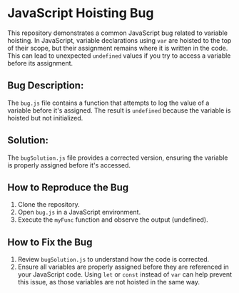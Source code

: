 # JavaScript Hoisting Bug

This repository demonstrates a common JavaScript bug related to variable hoisting.  In JavaScript, variable declarations using `var` are hoisted to the top of their scope, but their assignment remains where it is written in the code. This can lead to unexpected `undefined` values if you try to access a variable before its assignment. 

## Bug Description:
The `bug.js` file contains a function that attempts to log the value of a variable before it's assigned. The result is `undefined` because the variable is hoisted but not initialized.

## Solution:
The `bugSolution.js` file provides a corrected version, ensuring the variable is properly assigned before it's accessed.

## How to Reproduce the Bug
1. Clone the repository.
2. Open `bug.js` in a JavaScript environment.
3. Execute the `myFunc` function and observe the output (undefined).

## How to Fix the Bug
1. Review `bugSolution.js` to understand how the code is corrected.
2. Ensure all variables are properly assigned before they are referenced in your JavaScript code.  Using `let` or `const` instead of `var` can help prevent this issue, as those variables are not hoisted in the same way.